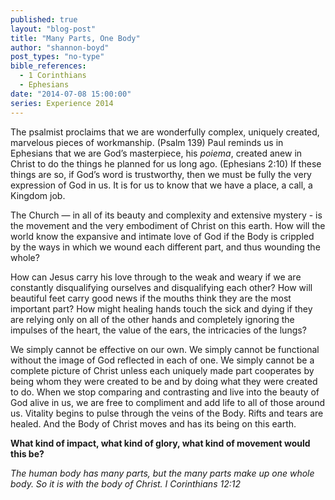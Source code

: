 ```yaml
---
published: true
layout: "blog-post"
title: "Many Parts, One Body"
author: "shannon-boyd"
post_types: "no-type"
bible_references: 
  - 1 Corinthians
  - Ephesians
date: "2014-07-08 15:00:00"
series: Experience 2014
---
```


The psalmist proclaims that we are wonderfully complex, uniquely created, marvelous pieces of workmanship.  (Psalm 139)  Paul reminds us in Ephesians that we are God’s masterpiece, his *poiema*, created anew in Christ to do the things he planned for us long ago. (Ephesians 2:10)  If these things are so, if God’s word is trustworthy, then we must be fully the very expression of God in us.  It is for us to know that we have a place, a call, a Kingdom job.

The Church — in all of its beauty and complexity and extensive mystery - is the movement and the very embodiment of Christ on this earth.  How will the world know the expansive and intimate love of God if the Body is crippled by the ways in which we wound each different part, and thus wounding the whole?  

How can Jesus carry his love through to the weak and weary if we are constantly disqualifying ourselves and disqualifying each other?  How will beautiful feet carry good news if the mouths think they are the most important part?  How might healing hands touch the sick and dying if they are relying only on all of the other hands and completely ignoring the impulses of the heart, the value of the ears, the intricacies of the lungs?  

We simply cannot be effective on our own.  We simply cannot be functional without the image of God reflected in each of one.  We simply cannot be a complete picture of Christ unless each uniquely made part cooperates by being whom they were created to be and by doing what they were created to do.  When we stop comparing and contrasting and live into the beauty of God alive in us, we are free to compliment and add life to all of those around us.  Vitality begins to pulse through the veins of the Body.  Rifts and tears are healed.  And the Body of Christ moves and has its being on this earth.  

**What kind of impact, what kind of glory, what kind of movement would this be?**  

*The human body has many parts, but the many parts make up one whole body.  So it is with the body of Christ.  I Corinthians 12:12*
